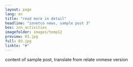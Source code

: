 ```yaml
---
layout: page
lang: en
title: "read more in detail"
headline: "innetco news, sample post 3"
box: inn_activities
imagefolder: images/temp12
preview: 03.jpg
full: 03.jpg
linkto: "#"
---
```


content of sample post, translate from relate vnmese version